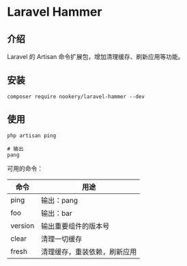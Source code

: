 Laravel Hammer
============

## 介绍

Laravel 的 Artisan 命令扩展包，增加清理缓存、刷新应用等功能。

## 安装

```shell
composer require nookery/laravel-hammer --dev
```

## 使用
```shell
php artisan ping

# 输出
pang
```

可用的命令：

| 命令         | 用途|
|  ----       | ---- |
| ping        | 输出：pang| 
| foo         | 输出：bar| 
| version     | 输出重要组件的版本号| 
| clear       | 清理一切缓存 |
| fresh       | 清理缓存，重装依赖，刷新应用|
